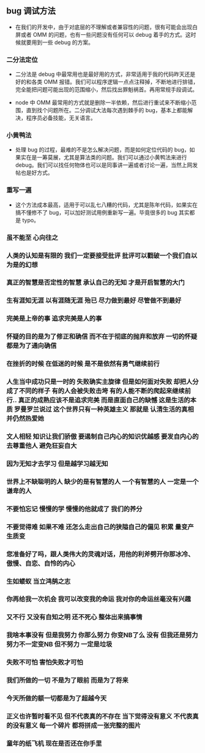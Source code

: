 ## bug 调试方法
- 在我们的开发中，由于对底层的不理解或者兼容性的问题，很有可能会出现白屏或者 OMM 的问题，也有一些问题没有任何可以 debug 着手的方式。这时候就要用到一些 debug 的方案。

### 二分法定位
- 二分法是 debug 中最常用也是最好用的方式，非常适用于我的代码昨天还是好的和各类 OMM 报错。我们可以程序逻辑一点点注释掉，不断地进行排错，完全能把问题可能出现的范围缩小，然后找出罪魁祸首。再用常规手段调试。

- node 中 OMM 最常用的方式就是删除一半依赖，然后进行重试来不断缩小范围，直到找个问题所在。二分调试大法每次遇到棘手的 bug，基本上都能解决，程序员必备技能，无关语言。

### 小黄鸭法
- 处理 bug 的过程，最难的不是怎么解决问题，而是如何定位代码的 bug，如果实在是一筹莫展，尤其是算法类的问题。我们可以通过小黄鸭法来进行 debug。我们可以找任何物体也可以是同事讲一遍或者讨论一遍，当然上网发帖也是好方式。

### 重写一遍
- 这个方法成本最高，适用于可以乱七八糟的代码，尤其是陈年代码，如果实在搞不懂修不了 bug，可以加好测试用例重新写一遍。毕竟很多的 bug 其实都是 typo。

### 虽不能至 心向往之

### 人类的认知是有限的 我们一定要接受批评 批评可以戳破一个我们自以为是的幻想

### 真正的智慧是否定性的智慧  承认自己的无知 才是开启智慧的大门

### 生有涯知无涯 以有涯随无涯 殆已 尽力做到最好 尽管做不到最好 

### 完美是上帝的事  追求完美是人的事

### 怀疑的目的是为了修正和确信 而不在于彻底的抛弃和放弃 一切的怀疑都是为了通向确信

### 在挫折的时候 在低迷的时候  是不是依然有勇气继续前行

### 人生当中成功只是一时的 失败确实主旋律 但是如何面对失败 却把人分成了不同的样子 有的人会被失败击垮 有的人能不断的爬起来继续前行.. 真正的成熟应该不是追求完美 而是直面自己的缺憾 这是生活的本质 罗曼罗兰说过 这个世界只有一种英雄主义 那就是 认清生活的真相 并仍然热爱她

### 文人相轻  知识让我们骄傲 要遏制自己内心的知识优越感 要发自内心的去尊重他人 避免狂妄自大

### 因为无知才去学习  但是越学习越无知

### 世界上不缺聪明的人  缺少的是有智慧的人 一个有智慧的人 一定是一个谦卑的人

### 不要怕忘记 慢慢的学  慢慢的他就成了 我们的养分

### 不要觉得难  如果不难  还怎么走出自己的狭隘自己的偏见 积累 量变产生质变

### 您准备好了吗，跟人类伟大的灵魂对话，用他的利斧劈开你那冰冷、傲慢、自恋、自怜的内心

### 生如蝼蚁 当立鸿鹄之志

### 你再给我一次机会 我可以改变我的命运  我对你的命运丝毫没有兴趣

### 又不行  又没有自知之明 还不死心 整体出来搞事情

### 我啥本事没有 但是我努力  你那么努力 你变NB了么 没有  但我还是努力 努力不一定变NB 但不努力 一定是垃圾

### 失败不可怕  害怕失败才可怕

### 我们所做的一切 不是为了眼前 而是为了将来

### 今天所做的额一切都是为了超越今天

### 正义也许暂时看不见  但不代表真的不存在 当下觉得没有意义  不代表真的没有意义 每一个碎片 都将拼成一张完整的图片

### 童年的纸飞机 现在是否还在你手里


